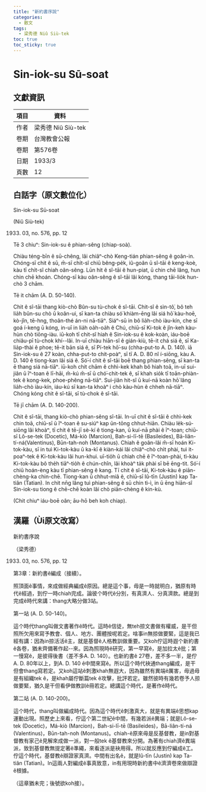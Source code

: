 ```yaml
---
title: "新約書序說"
categories:
  - 散文
tags:
  - 梁秀德 Niû Siù-tek
toc: true
toc_sticky: true
---
```


# Sin-iok-su Sū-soat

## 文獻資訊

| 項目 | 資料 |
|---|---|
| 作者 | 梁秀德 Niû Siù-tek |
| 卷期 | 台灣教會公報 |
| 卷期 | 第576卷 |
| 日期 | 1933/3 |
| 頁數 | 12 |

## 白話字（原文數位化）

Sin-iok-su Sū-soat

(Niû Siù-tek)

1933. 03, no. 576, pp. 12

Tē 3 chiuⁿ: Sin-iok-su ê phian-sêng (chiap-soà).

Chiàu téng-bīn ê sū-chêng, lâi chiâⁿ-chò Keng-tián phian-sêng ê goân-in. Chóng-sī chit ê sū, m̄-sī chi̍t-sî chiū bêng-pe̍k, iû-goân ū sî-tāi ê keng-koè, kàu tī chi̍t-sî chiah oân-sêng. Lūn hit ê sî-tāi ê hun-piat, ū chin chē lâng, hun chin chē khoán. Chóng-sī kàu oân-sêng ê sî-tāi lâi kóng, thang tāi-lio̍k hun-chò 3 chām.

Tē it chām (A. D. 50-140).

Chit ê sî-tāi thang kiò-chò Bûn-su tù-chok ê sî-tāi. Chit-sî ê sìn-tô͘, bô teh lia̍h bûn-su chò ū koân-ui, sī kan-ta chiàu só͘ khiàm-ēng lâi siá hō͘ kàu-hoē, kò-jîn, tē-hng, thoân-thé án-ni nā-tiāⁿ. Siáⁿ-sū in bô lia̍h-chò iàu-kín, che sī goá í-keng ū kóng, in-uī in lia̍h oa̍h-oa̍h ê Chú, chiū-sī Ki-tok ê jîn-keh kàu-hùn chò tiōng-iàu. iū-koh tī chit-sî hiah ê Sin-iok-su ê kok-koàn, iáu-boē chiâu-pī tù-chok khí--lâi. In-uī chiàu hiān-sî ê gián-kiù, tē-it chá siá ê, sī Ka-lia̍p-thài ê phoe; tē-it bān siá ê, sī Pí-tek hō͘-su (chha-put-to A. D. 140). iā Sin-iok-su ê 27 koàn, chha-put-to chit-poàⁿ, sī tī A. D. 80 nî í-siōng, kàu A. D. 140 ê tiong-kan lâi siá ê. Só͘-í chit ê sî-tāi boē thang phian-sêng, sī kan-ta ē thang siá nā-tiāⁿ. iū-koh chit chām ê chhì-kek khah bô hiah toā, in-uī sui-jiân ū īⁿ-toan ê lī-hāi, m̄-kú m̄-sī ū chó͘-chit-tek ê, sī khah sio̍k tī toān-phiàn-tek ê kong-kek, phoe-phêng nā-tiāⁿ. Sui-jiân hit-sî ū kuí-nā koàn hō͘ lâng lia̍h-chò iàu-kín, iáu-kú sī kan-ta khoàⁿ i chò kàu-hùn ê chheh nā-tiāⁿ. Chóng kóng chit ê sî-tāi, sī tù-chok ê sî-tāi.

Tē jī chām (A. D. 140-200).

Chit ê sî-tāi, thang kiò-chò phian-sêng sî-tāi. In-uī chit ê sî-tāi ê chhì-kek chin toā, chiū-sī ū īⁿ-toan ê su-siúⁿ kap ūn-tōng chhut-hiān. Chiàu le̍k-sú-siōng lâi khoàⁿ, tī chit ê tē-jī sè-kí ê tiong-kan, ū kuí-nā phài ê īⁿ-toan; chiū-sī Lô-se-tek (Docetic), Má-kiò (Marcion), Bah-si-lī-tē (Basileides), Bā-liân-tí-ná(Valentinus), Būn-tah-noh (Montanus). Chiah ê goân-lâi m̄-sī hoán Ki-tok-kàu, sī in tuì Ki-tok-kàu ū ka-kī ê kiàn-kái lâi chiâⁿ-chò chi̍t phài, tuì it-poaⁿ-tek ê Ki-tok-kàu lâi hun-khui. uī-tio̍h ū chiah chē ê īⁿ-toan-phài, tì-kàu Ki-tok-kàu bô the̍h tiāⁿ-tio̍h ê chún-chîn, lâi khoàⁿ ta̍k phài sī bē ēng-tit. Só͘-í chiū hoán-èng kàu tī phian-sêng ê kang. Tī chit ê sî-tāi, Ki-tok-kàu ê piān-chèng-ka chin-chē. Tiong-kan ū chhut-miâ ê, chiū-sī Iû-tīn (Justin) kap Ta-tiân (Tatian). In chit nn̄g lâng tuì phian-sêng ê sū chin tì-ì, in ū ēng hiān-sî Sin-iok-su tiong ê chē-chē koàn lâi chò piān-chèng ê kin-kù.

(Chit chiuⁿ iáu-boē oân; āu-hō beh koh chiap).

## 漢羅（Ùi原文改寫）

新約書序說

（梁秀德）

1933. 03, no. 576, pp. 12

第3章：新約書ê編成（接續）。

照頂面ê事情，來成做經典編成ê原因。總是這个事，毋是一時就明白，猶原有時代ê經過，到佇一時chiah完成。論彼个時代ê分別，有真濟人、分真濟款。總是到完成ê時代來講：thang大略分做3站。

第一站 (A. D. 50-140)。

這个時代thang叫做文書著作ê時代。這時ê信徒，無teh掠文書做有權威，是干但照所欠用來寫予教會、個人、地方、團體按呢若定。啥事in無掠做要緊，這是我已經有講：因為in掠活活ê主，就是基督ê人格教訓做重要。又koh佇這時遐个新約書ê各卷，猶未齊備著作起--來。因為照現時ê研究，第一早寫ê，是加拉太ê批；第一慢寫ê，是彼得後書（差不多A. D. 140）。也新約書ê 27卷，差不多一半，是佇A. D. 80年以上，到A. D. 140 ê中間來寫ê。所以這个時代袂通thang編成，是干但會thang寫若定。又koh這站ê刺激khah無遐大，因為雖然有異端ê厲害，毋過毋是有組織tek ê，是khah屬佇斷篇tek ê攻擊，批評若定。雖然彼時有幾若卷予人掠做要緊，猶久是干但看伊做教訓ê冊若定。總講這个時代，是著作ê時代。

第二站 (A. D. 140-200)。

這个時代，thang叫做編成時代。因為這个時代ê刺激真大，就是有異端ê思想kap運動出現。照歷史上來看，佇這个第二世紀ê中間，有幾若派ê異端；就是Lô-se-tek (Docetic)，Má-kiò (Marcion)，Bah-si-lī-tē (Basileides)，Bā-liân-tí-ná (Valentinus)，Būn-tah-noh (Montanus)。chiah-ê原來毋是反基督教，是in對基督教有家己ê見解來成做一派，對一般tek ê基督教來分開。為著有chiah濟ê異端派，致到基督教無提定著ê準繩，來看逐派是袂用得。所以就反應到佇編成ê工。佇這个時代，基督教ê辯證家真濟。中間有出名ê，就是Iû-tīn (Justin) kap Ta-tiân (Tatian)。In這兩人對編成ê事真致意，in有用現時新約書中ê濟濟卷來做辯證ê根據。

（這章猶未完；後號欲koh接）。
